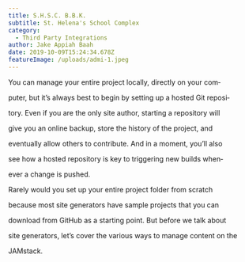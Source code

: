```yaml
---
title: S.H.S.C. B.B.K.
subtitle: St. Helena's School Complex
category:
  - Third Party Integrations
author: Jake Appiah Baah
date: 2019-10-09T15:24:34.678Z
featureImage: /uploads/admi-1.jpeg
---
```

You can manage your entire project locally, directly on your com‐

puter, but it’s always best to begin by setting up a hosted Git reposi‐

tory. Even if you are the only site author, starting a repository will

give you an online backup, store the history of the project, and

eventually allow others to contribute. And in a moment, you’ll also

see how a hosted repository is key to triggering new builds when‐

ever a change is pushed.

Rarely would you set up your entire project folder from scratch

because most site generators have sample projects that you can

download from GitHub as a starting point. But before we talk about

site generators, let’s cover the various ways to manage content on the

JAMstack.
